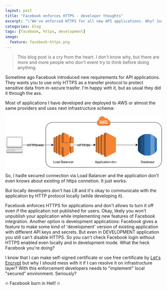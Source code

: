 ```yaml
---
layout: post
title: "Facebook enforces HTTPS - developer thoughts"
excerpt: "\"We've enforced HTTPS for all new API applications. Why? Just because we can.\" &copy; Facebook"
categories: blog
tags: [facebook, https, development]
image:
  feature: facebook-https.png
---
```


> This blog post is a cry from the heart. I don't know why, but there are more and more people who don't event try to think before doing anything.

Sometime ago Facebook introduced new requirements for API applications. They wants you to use only HTTPS as a transfer protocol to protect sensitive data from in-secure trasfer. I'm happy with it, but as usual they did it through the ass.

Most of applications I have developed are deployed to AWS or almost the same providers and uses next infrastructure schema:

![Application Infrastructure](/images/application-infrastructure.svg)

So, I hadle secured connection via Load Balancer and the application don't even knows about existing of https connetion. It just works.

But locally developers don't has LB and it's okay to communicate with the application by HTTP protocol locally (while developing it).

Facebook enforces HTTPS for applications and don't allows to turn it off even if the application not published for users. Okay, likely you won't unpublish your application while implementing new features of Facebook integration. Another option is development applications: Facebook gives a feature to make some kind of 'development' version of existing application with different API keys and secrets. But even in DEVELOPMENT application you still can't disable HTTPS. So you can't check Facebook login without HTTPS enabled even locally and in development mode. What the heck Facebook you're doing?

I know that I can make self-signed certificate or use free certificate by [Let's Encrypt](https://letsencrypt.org/) but why I should mess with it if I can resolve it on infrastructure layer? With this enforcement developers needs to "implement" local "secured" environment. Seriously?

🔥 Facebook burn in Hell! 🔥
